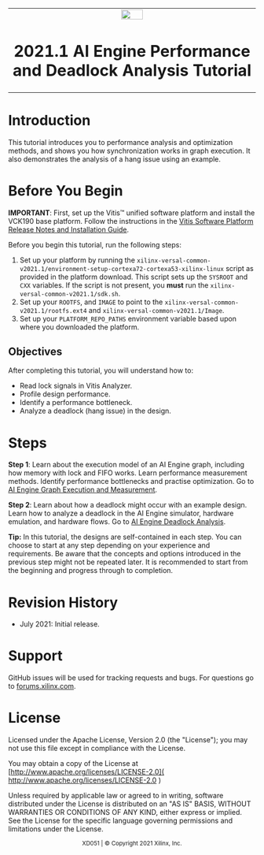 <table>
 <tr>
   <td align="center"><img src="https://www.xilinx.com/content/dam/xilinx/imgs/press/media-kits/corporate/xilinx-logo.png" width="30%"/><h1>2021.1 AI Engine Performance and Deadlock Analysis Tutorial</h1>
   </td>
 </tr>
 <tr>
 </td>
 </tr>
</table>

# Introduction

This tutorial introduces you to performance analysis and optimization methods, and shows you how synchronization works in graph execution. It also demonstrates the analysis of a hang issue using an example. 

# Before You Begin

**IMPORTANT**: First, set up the Vitis™ unified software platform and install the VCK190 base platform. Follow the instructions in the [Vitis Software Platform Release Notes and Installation Guide](https://www.xilinx.com/html_docs/xilinx2021_1/vitis_doc/acceleration_installation.html#vhc1571429852245).

Before you begin this tutorial, run the following steps:

1. Set up your platform by running the `xilinx-versal-common-v2021.1/environment-setup-cortexa72-cortexa53-xilinx-linux` script as provided in the platform download. This script sets up the `SYSROOT` and `CXX` variables. If the script is not present, you **must** run the `xilinx-versal-common-v2021.1/sdk.sh`.
2. Set up your `ROOTFS`, and `IMAGE` to point to the `xilinx-versal-common-v2021.1/rootfs.ext4` and `xilinx-versal-common-v2021.1/Image`.
3. Set up your `PLATFORM_REPO_PATHS` environment variable based upon where you downloaded the platform.

## Objectives

After completing this tutorial, you will understand how to:

- Read lock signals in Vitis Analyzer.
- Profile design performance.
- Identify a performance bottleneck.
- Analyze a deadlock (hang issue) in the design.

# Steps

**Step 1**: Learn about the execution model of an AI Engine graph, including how memory with lock and FIFO works. Learn performance measurement methods. Identify performance bottlenecks and practise optimization. Go to [AI Engine Graph Execution and Measurement](./aie_execution_measurement.md).

**Step 2**: Learn about how a deadlock might occur with an example design. Learn how to analyze a deadlock in the AI Engine simulator, hardware emulation, and hardware flows. Go to [AI Engine Deadlock Analysis](./aie_hang_analysis.md).

**Tip:** In this tutorial, the designs are self-contained in each step. You can choose to start at any step depending on your experience and requirements. Be aware that the concepts and options introduced in the previous step might not be repeated later. It is recommended to start from the beginning and progress through to completion.

# Revision History

- July 2021: Initial release.


# Support

GitHub issues will be used for tracking requests and bugs. For questions go to [forums.xilinx.com](http://forums.xilinx.com/).

# License

Licensed under the Apache License, Version 2.0 (the "License"); you may not use this file except in compliance with the License.

You may obtain a copy of the License at [http://www.apache.org/licenses/LICENSE-2.0]( http://www.apache.org/licenses/LICENSE-2.0 )


Unless required by applicable law or agreed to in writing, software distributed under the License is distributed on an "AS IS" BASIS, WITHOUT WARRANTIES OR CONDITIONS OF ANY KIND, either express or implied. See the License for the specific language governing permissions and limitations under the License.

<p align="center"><sup>XD051 | &copy; Copyright 2021 Xilinx, Inc.</sup></p>
